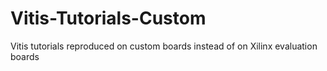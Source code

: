 # Vitis-Tutorials-Custom
Vitis tutorials reproduced on custom boards instead of on Xilinx evaluation boards
